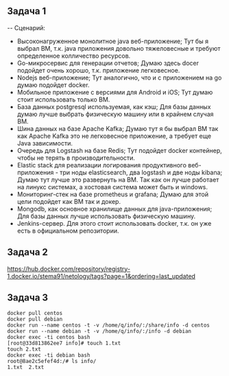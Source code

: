 ## Задача 1
--
Сценарий:

- Высоконагруженное монолитное java веб-приложение; 
    Тут бы я выбрал ВМ, т.к. java приложения довольно тяжеловесные и требуют определенное колличество ресурсов. 
- Go-микросервис для генерации отчетов;
    Думаю здесь docer подойдет очень хорошо, т.к. приложение легковесное.
- Nodejs веб-приложение;
    Тут аналогично, что и с приложением на go думаю подойдет docker.
- Мобильное приложение c версиями для Android и iOS;
    Тут думаю стоит использовать только ВМ.
- База данных postgresql используемая, как кэш;
    Для базы данных думаю лучше выбрать физическую машину или в крайнем случая ВМ. 
- Шина данных на базе Apache Kafka;
    Думаю тут я бы выбрал ВМ так как Apache Kafka это не легковесное приложение, а требует еще Java зависимости. 
- Очередь для Logstash на базе Redis;
    Тут подойдет docker контейнер, чтобы не терять в производительности.
- Elastic stack для реализации логирования продуктивного веб-приложения - три ноды elasticsearch, два logstash и две ноды kibana;
    Думаю тут лучше это развернуть на ВМ. Так как он лучше работает на линукс системах, а хостовая система может быть и windows. 
- Мониторинг-стек на базе prometheus и grafana;
    Думаю для этой цели подойдет как ВМ так и докер.
- Mongodb, как основное хранилище данных для java-приложения;
    Для базы данных лучше использовать физическую машину.
- Jenkins-сервер.
    Для этого стоит использовать docker, т.к. он уже есть в официальном репозитории. 


## Задача 2
https://hub.docker.com/repository/registry-1.docker.io/stema91/netology/tags?page=1&ordering=last_updated

## Задача 3
```
docker pull centos
docker pull debian
docker run --name centos -t -v /home/q/info/:/share/info -d centos
docker run --name debian -t -v /home/q/info/:/info -d debian
docker exec -ti centos bash
[root@33d813862ee7 info]# touch 1.txt
touch 2.txt
docker exec -ti debian bash
root@8ae2c5efef4d:/# ls info/
1.txt  2.txt
```

